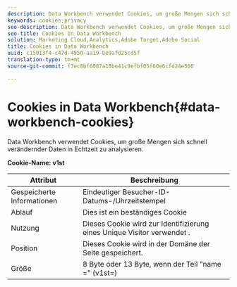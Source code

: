 ```yaml
---
description: Data Workbench verwendet Cookies, um große Mengen sich schnell verändernder Daten in Echtzeit zu analysieren.
keywords: cookies;privacy
seo-description: Data Workbench verwendet Cookies, um große Mengen sich schnell verändernder Daten in Echtzeit zu analysieren.
seo-title: Cookies in Data Workbench
solution: Marketing Cloud,Analytics,Adobe Target,Adobe Social
title: Cookies in Data Workbench
uuid: c15013f4-c47d-4950-aa19-be9afd25cd5f
translation-type: tm+mt
source-git-commit: f7ec8bf6087a18be41c9efbf05f60e6cfd24e566

---
```



# Cookies in Data Workbench{#data-workbench-cookies}

Data Workbench verwendet Cookies, um große Mengen sich schnell verändernder Daten in Echtzeit zu analysieren.

**Cookie-Name: v1st**

| Attribut | Beschreibung |
|---|---|
| Gespeicherte Informationen | Eindeutiger Besucher-ID-Datums-/Uhrzeitstempel |
| Ablauf | Dies ist ein beständiges Cookie |
| Nutzung | Dieses Cookie wird zur Identifizierung eines Unique Visitor verwendet . |
| Position | Dieses Cookie wird in der Domäne der Seite gespeichert. |
| Größe | 8 Byte oder 13 Byte, wenn der Teil &quot;name =&quot; (v1st=) |


